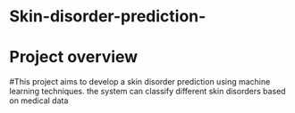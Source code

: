 # Skin-disorder-prediction-
# Project overview 
#This project aims to develop a skin disorder prediction using machine learning techniques. the system can classify different skin disorders based on medical data 

